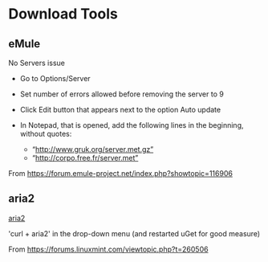 # Download Tools

## eMule

No Servers issue

- Go to Options/Server
- Set number of errors allowed before removing the server to 9
- Click Edit button that appears next to the option Auto update
- In Notepad, that is opened, add the following lines in the beginning, without quotes:  

    - “http://www.gruk.org/server.met.gz” 
    - “http://corpo.free.fr/server.met”

From <https://forum.emule-project.net/index.php?showtopic=116906> 


## aria2

[aria2](https://aria2.github.io/)


'curl + aria2' in the drop-down menu (and restarted uGet for good measure)

From <https://forums.linuxmint.com/viewtopic.php?t=260506> 
